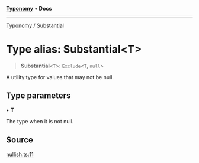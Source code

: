 [**Typonomy**](../README.md) • **Docs**

***

[Typonomy](../globals.md) / Substantial

# Type alias: Substantial\<T\>

> **Substantial**\<`T`\>: `Exclude`\<`T`, `null`\>

A utility type for values that may not be null.

## Type parameters

• **T**

The type when it is not null.

## Source

[nullish.ts:11](https://github.com/softcraft-development/typonomy/blob/ed5b4a5fbf166e1697c202a3763530b08ec3fe05/src/nullish.ts#L11)
